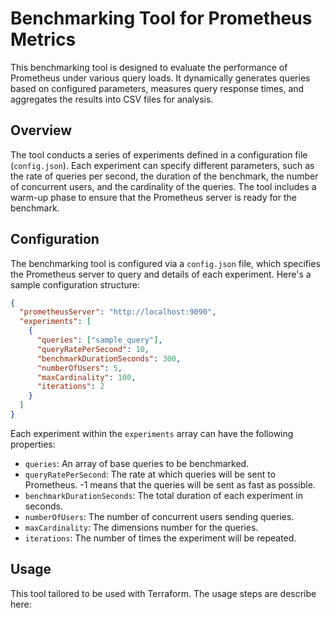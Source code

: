 
# Benchmarking Tool for Prometheus Metrics

This benchmarking tool is designed to evaluate the performance of Prometheus under various query loads. It dynamically generates queries based on configured parameters, measures query response times, and aggregates the results into CSV files for analysis.

## Overview

The tool conducts a series of experiments defined in a configuration file (`config.json`). Each experiment can specify different parameters, such as the rate of queries per second, the duration of the benchmark, the number of concurrent users, and the cardinality of the queries. The tool includes a warm-up phase to ensure that the Prometheus server is ready for the benchmark.

## Configuration

The benchmarking tool is configured via a `config.json` file, which specifies the Prometheus server to query and details of each experiment. Here's a sample configuration structure:

```json
{
  "prometheusServer": "http://localhost:9090",
  "experiments": [
    {
      "queries": ["sample_query"],
      "queryRatePerSecond": 10,
      "benchmarkDurationSeconds": 300,
      "numberOfUsers": 5,
      "maxCardinality": 100,
      "iterations": 2
    }
  ]
}
```

Each experiment within the `experiments` array can have the following properties:
- `queries`: An array of base queries to be benchmarked.
- `queryRatePerSecond`: The rate at which queries will be sent to Prometheus. -1 means that the queries will be sent as fast as possible.
- `benchmarkDurationSeconds`: The total duration of each experiment in seconds.
- `numberOfUsers`: The number of concurrent users sending queries.
- `maxCardinality`: The dimensions number for the queries.
- `iterations`: The number of times the experiment will be repeated.

## Usage

This tool tailored to be used with Terraform. The usage steps are describe here: 